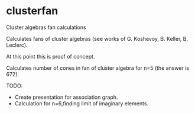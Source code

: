 clusterfan
==========

Cluster algebras fan calculations

Calculates fans of cluster algebras (see works of G. Koshevoy, B. Keller, B. Leclerc).

At this point this is proof of concept.

Calculates number of cones in fan of cluster algebra for n=5 (the answer is 672).

TODO:
- Create presentation for association graph.
- Calculation for n=6,finding limit of imaginary elements.
